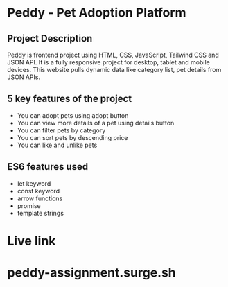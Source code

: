# Peddy - Pet Adoption Platform

## Project Description
Peddy is frontend project using HTML, CSS, JavaScript, Tailwind CSS and JSON API. It is a fully responsive project for desktop, tablet and mobile devices. This website pulls dynamic data like category list, pet details from JSON APIs. 


## 5 key features of the project
- You can adopt pets using adopt button
- You can view more details of a pet using details button
- You can filter pets by category
- You can sort pets by descending price
- You can like and unlike pets


## ES6 features used
- let keyword
- const keyword
- arrow functions
- promise
- template strings

# Live link 

# peddy-assignment.surge.sh